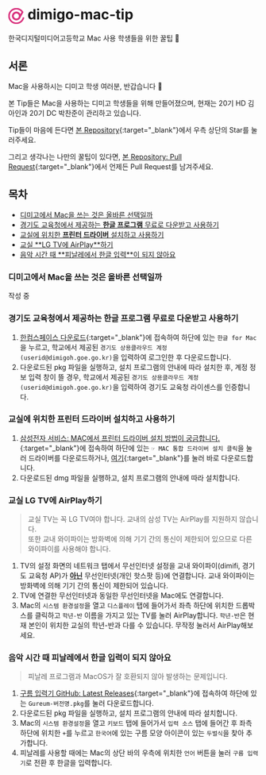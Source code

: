 # <img src="dimigo-logo.png" width="32px" height="32px" style="vertical-align: middle;"> dimigo-mac-tip

한국디지털미디어고등학교 Mac 사용 학생들을 위한 꿀팁 🍯

## 서론

Mac을 사용하시는 디미고 학생 여러분, 반갑습니다 👋

본 Tip들은 Mac을 사용하는 디미고 학생들을 위해 만들어졌으며, 현재는 20기 HD 김아인과 20기 DC 박찬준이 관리하고 있습니다.

Tip들이 마음에 든다면 [본 Repository](https://github.com/kimain050401/dimigo-mac-tip){:target="_blank"}에서 우측 상단의 Star를 눌러주세요.

그리고 생각나는 나만의 꿀팁이 있다면, [본 Repository: Pull Request](https://github.com/kimain050401/dimigo-mac-tip/pulls){:target="_blank"}에서 언제든 Pull Request를 남겨주세요.

## 목차

- [디미고에서 Mac을 쓰는 것은 올바른 선택일까](#디미고에서-mac을-쓰는-것은-올바른-선택일까)
- [경기도 교육청에서 제공하는 **<u>한글 프로그램</u>** 무료로 다운받고 사용하기](#경기도-교육청에서-제공하는-한글-프로그램-무료로-다운받고-사용하기)
- [교실에 위치한 **<u>프린터 드라이버</u>** 설치하고 사용하기](#교실에-위치한-프린터-드라이버-설치하고-사용하기)
- [교실 **<u>LG TV에 AirPlay</u>**하기](#교실-lg-tv에-airplay하기)
- [음악 시간 때 **<u>피날레에서 한글 입력</u>**이 되지 않아요](#음악-시간-때-피날레에서-한글-입력이-되지-않아요)

### 디미고에서 Mac을 쓰는 것은 올바른 선택일까

작성 중

### 경기도 교육청에서 제공하는 한글 프로그램 무료로 다운받고 사용하기

1. [한컴스페이스 다운로드](https://space.malangmalang.com/download){:target="_blank"}에 접속하여 하단에 있는 `한글 for Mac`을 누르고, 학교에서 제공된 `경기도 상용클라우드 계정(userid@dimigoh.goe.go.kr)`을 입력하여 로그인한 후 다운로드합니다.
2. 다운로드된 pkg 파일을 실행하고, 설치 프로그램의 안내에 따라 설치한 후, 계정 정보 입력 창이 뜰 경우, 학교에서 제공된 `경기도 상용클라우드 계정(userid@dimigoh.goe.go.kr)`을 입력하여 경기도 교육청 라이센스를 인증합니다.

### 교실에 위치한 프린터 드라이버 설치하고 사용하기

1. [삼성전자 서비스: MAC에서 프린터 드라이버 설치 방법이 궁금합니다.](https://www.samsungsvc.co.kr/solution/42606){:target="_blank"}에 접속하여 하단에 있는 `☞ MAC 통합 드라이버 설치 클릭`을 눌러 드라이버를 다운로드하거나, [여기](https://h30438.www3.hp.com/pub/softlib/software13/printers/SS/Print_Common_SW/Samsung_Mac_Driver_V3.93.01.dmg){:target="_blank"}를 눌러 바로 다운로드합니다.
2. 다운로드된 dmg 파일을 실행하고, 설치 프로그램의 안내에 따라 설치합니다.

### 교실 LG TV에 AirPlay하기

> 교실 TV는 꼭 LG TV여야 합니다. 교내의 삼성 TV는 AirPlay를 지원하지 않습니다.  
> 또한 교내 와이파이는 방화벽에 의해 기기 간의 통신이 제한되어 있으므로 다른 와이파이를 사용해야 합니다.

1. TV의 설정 화면의 네트워크 탭에서 무선인터넷 설정을 교내 와이파이(dimifi, 경기도 교육청 AP)가 **<u>아닌</u>** 무선인터넷(개인 핫스팟 등)에 연결합니다. 교내 와이파이는 방화벽에 의해 기기 간의 통신이 제한되어 있습니다.
2. TV에 연결한 무선인터넷과 동일한 무선인터넷을 Mac에도 연결합니다.
3. Mac의 `시스템 환경설정`을 열고 `디스플레이` 탭에 들어가서 좌측 하단에 위치한 드롭박스를 클릭하고 `학년-반` 이름을 가지고 있는 TV를 눌러 AirPlay합니다. `학년-반`은 현재 본인이 위치한 교실의 학년-반과 다를 수 있습니다. 무작정 눌러서 AirPlay해보세요.

### 음악 시간 때 피날레에서 한글 입력이 되지 않아요

> 피날레 프로그램과 MacOS가 잘 호환되지 않아 발생하는 문제입니다.

1. [구름 입력기 GitHub: Latest Releases](https://github.com/gureum/gureum/releases/latest){:target="_blank"}에 접속하여 하단에 있는 `Gureum-버전명.pkg`를 눌러 다운로드합니다.
2. 다운로드된 pkg 파일을 실행하고, 설치 프로그램의 안내에 따라 설치합니다.
3. Mac의 `시스템 환경설정`을 열고 `키보드` 탭에 들어가서 `입력 소스` 탭에 들어간 후 좌측 하단에 위치한 `+`를 누르고 `한국어`에 있는 구름 모양 아이콘이 있는 `두벌식`을 찾아 추가합니다.
4. 피날레를 사용할 때에는 Mac의 상단 바의 우측에 위치한 `언어` 버튼을 눌러 `구름 입력기`로 전환 후 한글을 입력합니다.
